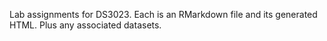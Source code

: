 Lab assignments for DS3023. Each is an RMarkdown file and its generated HTML.  Plus any associated datasets.
